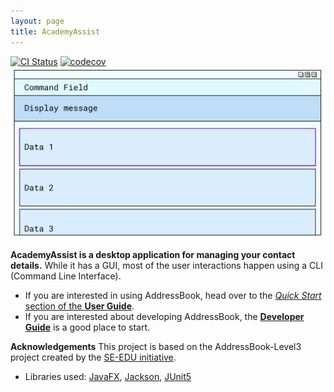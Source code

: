 ```yaml
---
layout: page
title: AcademyAssist
---
```


[![CI Status](https://github.com/AY2425S1-CS2103T-W11-3/tp/workflows/Java%20CI/badge.svg)](https://github.com/AY2425S1-CS2103T-W11-3/tp/actions)
[![codecov](https://codecov.io/gh/AY2425S1-CS2103T-W11-3/tp/graph/badge.svg?token=QVD7ELWRCB)](https://codecov.io/gh/AY2425S1-CS2103T-W11-3/tp)
![Ui](images/Ui.png)

**AcademyAssist is a desktop application for managing your contact details.** While it has a GUI, most of the user interactions happen using a CLI (Command Line Interface).

* If you are interested in using AddressBook, head over to the [_Quick Start_ section of the **User Guide**](UserGuide.html#quick-start).
* If you are interested about developing AddressBook, the [**Developer Guide**](DeveloperGuide.html) is a good place to start.


**Acknowledgements**
This project is based on the AddressBook-Level3 project created by the [SE-EDU initiative](https://se-education.org).

* Libraries used: [JavaFX](https://openjfx.io/), [Jackson](https://github.com/FasterXML/jackson), [JUnit5](https://github.com/junit-team/junit5)
